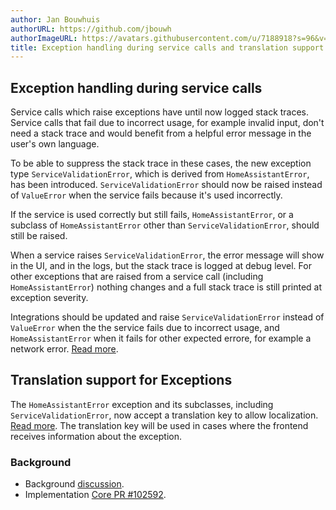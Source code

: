 ```yaml
---
author: Jan Bouwhuis
authorURL: https://github.com/jbouwh
authorImageURL: https://avatars.githubusercontent.com/u/7188918?s=96&v=4
title: Exception handling during service calls and translation support
---
```


## Exception handling during service calls

Service calls which raise exceptions have until now logged stack traces. Service calls that fail due to incorrect usage, for example invalid input, don't need a stack trace and would benefit from a helpful error message in the user's own language.

To be able to suppress the stack trace in these cases, the new exception type `ServiceValidationError`, which is derived from `HomeAssistantError`, has been introduced. `ServiceValidationError` should now be raised instead of `ValueError` when the service fails because it's used incorrectly. 

If the service is used correctly but still fails, `HomeAssistantError`, or a subclass of `HomeAssistantError` other than `ServiceValidationError`, should still be raised.

When a service raises `ServiceValidationError`, the error message will show in the UI, and in the logs, but the stack trace is logged at debug level. For other exceptions that are raised from a service call (including  `HomeAssistantError`) nothing changes and a full stack trace is still printed at exception severity.

Integrations should be updated and raise `ServiceValidationError` instead of `ValueError` when the the service fails due to incorrect usage, and `HomeAssistantError` when it fails for other expected errore, for example a network error. [Read more](/docs/core/platform/raising_exceptions).

## Translation support for Exceptions

The `HomeAssistantError` exception and its subclasses, including `ServiceValidationError`, now accept a translation key to allow localization. [Read more](/docs/internationalization/core/#exceptions). The translation key will be used in cases where the frontend receives information about the exception.

### Background

- Background [discussion](https://github.com/home-assistant/architecture/discussions/992).
- Implementation [Core PR #102592](https://github.com/home-assistant/core/pull/102592).
